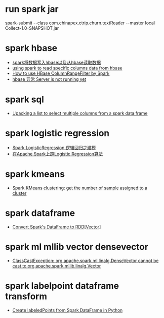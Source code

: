 # run spark jar
spark-submit --class com.chinapex.ctrip.churn.textReader --master local Collect-1.0-SNAPSHOT.jar

# spark hbase
* [spark将数据写入hbase以及从hbase读取数据](http://blog.csdn.net/u013468917/article/details/52822074)
* [using spark to read specific columns data from hbase](http://stackoverflow.com/questions/27122409/using-spark-to-read-specific-columns-data-from-hbase)
* [How to use HBase ColumnRangeFilter by Spark](https://stackoverflow.com/questions/42604507/how-to-use-hbase-columnrangefilter-by-spark)
* [hbase 异常 Server is not running yet](http://m.blog.csdn.net/article/details?id=53160577)

# spark sql
* [Upacking a list to select multiple columns from a spark data frame](http://stackoverflow.com/questions/34938770/upacking-a-list-to-select-multiple-columns-from-a-spark-data-frame)

# spark logistic regression
* [Spark LogisticRegression 逻辑回归之建模](http://www.cnblogs.com/wwxbi/p/6224670.html)
* [在Apache Spark上跑Logistic Regression算法](http://www.csdn.net/article/2015-07-24/2825285)

# spark kmeans
* [Spark KMeans clustering: get the number of sample assigned to a cluster](http://stackoverflow.com/questions/33495287/spark-kmeans-clustering-get-the-number-of-sample-assigned-to-a-cluster)

# spark dataframe
* [Convert Spark's DataFrame to RDD[Vector]](http://stackoverflow.com/questions/41712556/convert-sparks-dataframe-to-rddvector)

# spark ml mllib vector densevector
* [ClassCastException: org.apache.spark.ml.linalg.DenseVector cannot be cast to org.apache.spark.mllib.linalg.Vector](http://stackoverflow.com/questions/40109807/classcastexception-org-apache-spark-ml-linalg-densevector-cannot-be-cast-to-org)

# spark labelpoint dataframe transform
* [Create labeledPoints from Spark DataFrame in Python](http://stackoverflow.com/questions/32556178/create-labeledpoints-from-spark-dataframe-in-python)
